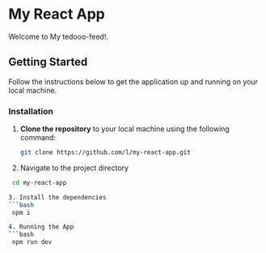 # My React App

Welcome to My tedooo-feed!.

## Getting Started

Follow the instructions below to get the application up and running on your local machine.

### Installation

1. **Clone the repository** to your local machine using the following command:

   ```bash
   git clone https://github.com/l/my-react-app.git

2. Navigate to the project directory
  ```bash
   cd my-react-app

3. Install the dependencies
  ```bash
   npm i

4. Running the App
  ```bash
   npm run dev